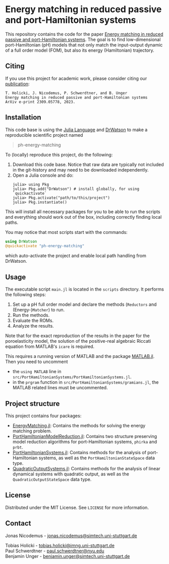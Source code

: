 # Energy matching in reduced passive and port-Hamiltonian systems
This repository contains the code for the paper [Energy matching in reduced passive and port-Hamiltonian systems](https://arxiv.org/abs/2309.05778).
The goal is to find low-dimensional port-Hamiltonian (pH) models that not only match the input-output dynamic of a full order model (FOM), but also its energy (Hamiltonian) trajectory.

## Citing
If you use this project for academic work, please consider citing our
[publication](https://arxiv.org/abs/2309.05778):

    T. Holicki, J. Nicodemus, P. Schwerdtner, and B. Unger
    Energy matching in reduced passive and port-Hamiltonian systems
    ArXiv e-print 2309.05778, 2023.

## Installation
This code base is using the [Julia Language](https://julialang.org/) and
[DrWatson](https://juliadynamics.github.io/DrWatson.jl/stable/)
to make a reproducible scientific project named
> ph-energy-matching

To (locally) reproduce this project, do the following:

1. Download this code base. Notice that raw data are typically not included in the
   git-history and may need to be downloaded independently.
2. Open a Julia console and do:
   ```
   julia> using Pkg
   julia> Pkg.add("DrWatson") # install globally, for using `quickactivate`
   julia> Pkg.activate("path/to/this/project")
   julia> Pkg.instantiate()
   ```

This will install all necessary packages for you to be able to run the scripts and
everything should work out of the box, including correctly finding local paths.

You may notice that most scripts start with the commands:
```julia
using DrWatson
@quickactivate "ph-energy-matching"
```
which auto-activate the project and enable local path handling from DrWatson.

## Usage
The executable script `main.jl` is located in the `scripts` directory. 
It performs the following steps:
1. Set up a pH full order model and declare the methods (`Reductors` and (Energy-)`Matcher`) to run.
2. Run the methods.
3. Evaluate the ROMs.
4. Analyze the results.

Note that for the exact reproduction of the results in the paper for the poroelasticity model, 
the solution of the positive-real algebraic Riccati equation from MATLAB's `icare` is required.

This requires a running version of MATLAB and the package [MATLAB.jl](https://github.com/JuliaInterop/MATLAB.jl).
Then you need to uncomment
- the `using MATLAB` line in `src/PortHamiltonianSystems/PortHamiltonianSystems.jl`.
- in the `prgram` function in `src/PortHamiltonianSystems/gramians.jl`, the MATLAB related lines must be uncommented.

## Project structure 
This project contains four packages:
- [EnergyMatching.jl](https://jonas-nicodemus.github.io/ph-energy-matching/dev/EnergyMatching/): Contains the methods for solving the energy matching problem.
- [PortHamiltonianModelReduction.jl](https://jonas-nicodemus.github.io/ph-energy-matching/dev/PortHamiltonianModelReduction/): Contains two structure preserving model reduction algorithms for port-Hamiltonian systems, `phirka` and `prbt`.
- [PortHamiltonianSystems.jl](https://jonas-nicodemus.github.io/ph-energy-matching/dev/PortHamiltonianSystems/): Contains methods for the analysis of port-Hamiltonian systems, as well as the `PortHamiltonianStateSpace` data type.
- [QuadraticOutputSystems.jl](https://jonas-nicodemus.github.io/ph-energy-matching/dev/QuadraticOutputSystems/): Contains methods for the analysis of linear dynamical systems with quadratic output, as well as the `QuadraticOutputStateSpace` data type.

## License
Distributed under the MIT License. See `LICENSE` for more information.

## Contact
Jonas Nicodemus - jonas.nicodemus@simtech.uni-stuttgart.de

Tobias Holicki - tobias.holicki@imng.uni-stuttgart.de\
Paul Schwerdtner - paul.schwerdtner@nyu.edu\
Benjamin Unger - benjamin.unger@simtech.uni-stuttgart.de